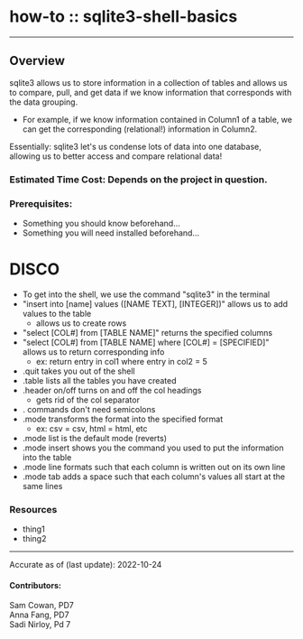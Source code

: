 # how-to :: sqlite3-shell-basics
---
## Overview
sqlite3 allows us to store information in a collection of tables and allows us to compare, pull, and get data if we know information that corresponds with the data grouping.
  * For example, if we know information contained in Column1 of a table, we can get the corresponding (relational!) information in Column2.

Essentially: sqlite3 let's us condense lots of data into one database, allowing us to better access and compare relational data!

### Estimated Time Cost: Depends on the project in question.

### Prerequisites:

- Something you should know beforehand...
- Something you will need installed beforehand...

# DISCO
- To get into the shell, we use the command "sqlite3" in the terminal
- "insert into [name] values ([NAME TEXT], [INTEGER])" allows us to add values to the table
  * allows us to create rows
- "select [COL#] from [TABLE NAME]" returns the specified columns
- "select [COL#] from [TABLE NAME] where [COL#] = [SPECIFIED]" allows us to return corresponding info
  * ex: return entry in col1 where entry in col2 = 5
- .quit takes you out of the shell
- .table lists all the tables you have created
- .header on/off turns on and off the col headings
  * gets rid of the col separator
- . commands don't need semicolons
- .mode transforms the format into the specified format
  * ex: csv = csv, html = html, etc
- .mode list is the default mode (reverts)
- .mode insert shows you the command you used to put the information into the table
- .mode line formats such that each column is written out on its own line
- .mode tab adds a space such that each column's values all start at the same lines


### Resources
* thing1
* thing2

---

Accurate as of (last update): 2022-10-24

#### Contributors:  
Sam Cowan, PD7  
Anna Fang, PD7  
Sadi Nirloy, Pd 7  
